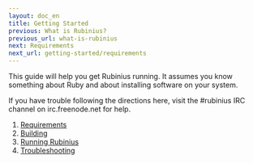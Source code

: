 ```yaml
---
layout: doc_en
title: Getting Started
previous: What is Rubinius?
previous_url: what-is-rubinius
next: Requirements
next_url: getting-started/requirements
---
```


This guide will help you get Rubinius running. It assumes you know something
about Ruby and about installing software on your system.

If you have trouble following the directions here, visit the #rubinius IRC
channel on irc.freenode.net for help.

1. [Requirements](getting-started/requirements.markdown)
1. [Building](getting-started/building.markdown)
1. [Running Rubinius](getting-started/running-rubinius.markdown)
1. [Troubleshooting](getting-started/troubleshooting.markdown)
